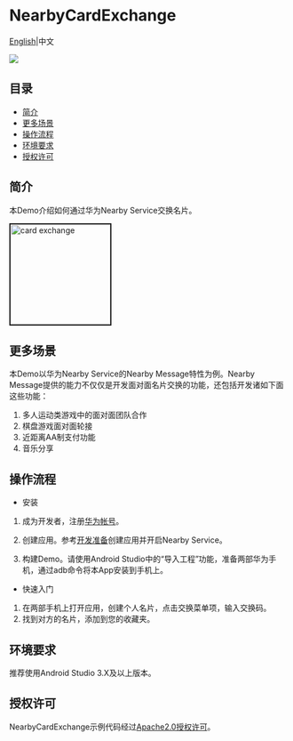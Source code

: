 # NearbyCardExchange
[English](https://github.com/HMS-Core/hms-nearby-demo/tree/master/NearbyCardExchange)|中文

[![](https://camo.githubusercontent.com/ce1c195eb2524e4e67a2e74bf6e9619555aa0913/68747470733a2f2f696d672e736869656c64732e696f2f62616467652f446f63732d686d736775696465732d627269676874677265656e)](https://developer.huawei.com/consumer/cn/doc/development/HMSCore-Guides/introduction-0000001050040566)

## 目录
 * [简介](#简介)
 * [更多场景](#更多场景)
 * [操作流程](#操作流程)
 * [环境要求](#环境要求)
 * [授权许可](#授权许可)

## 简介
本Demo介绍如何通过华为Nearby Service交换名片。

<img src="https://github.com/HMS-Core/hms-nearby-demo/blob/master/NearbyCardExchange/CardExchange.gif" width=180 title="card exchange" border=2>

## 更多场景
本Demo以华为Nearby Service的Nearby Message特性为例。Nearby Message提供的能力不仅仅是开发面对面名片交换的功能，还包括开发诸如下面这些功能：
1. 多人运动类游戏中的面对面团队合作
2. 棋盘游戏面对面轮接
3. 近距离AA制支付功能
4. 音乐分享


## 操作流程
* 安装
1. 成为开发者，注册[华为帐号](https://developer.huawei.com/consumer/en/)。

2. 创建应用。参考[开发准备](https://developer.huawei.com/consumer/cn/doc/development/HMSCore-Guides/config-agc-0000001050040578)创建应用并开启Nearby Service。
3. 构建Demo。请使用Android Studio中的“导入工程”功能，准备两部华为手机，通过adb命令将本App安装到手机上。

* 快速入门
1. 在两部手机上打开应用，创建个人名片，点击交换菜单项，输入交换码。
2. 找到对方的名片，添加到您的收藏夹。

## 环境要求
推荐使用Android Studio 3.X及以上版本。

## 授权许可
NearbyCardExchange示例代码经过[Apache2.0授权许可](http://www.apache.org/licenses/LICENSE-2.0)。